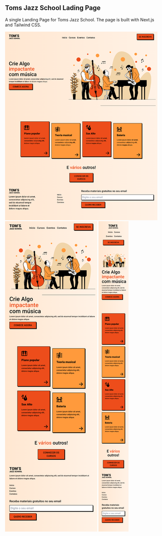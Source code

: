 ## Toms Jazz School Lading Page

A single Landing Page for Toms Jazz School. The page is built with Next.js and Tailwind CSS.

![Home Page](.github/1440x1080.png 'Home Page')
![Home Page](.github/768x1080.png 'Home Page')
![Home Page](.github/320x1080.png 'Home Page')
